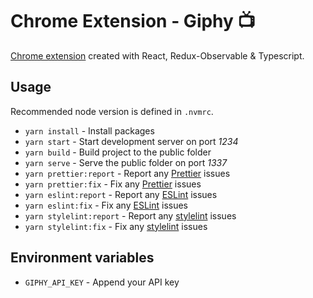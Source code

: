 # Chrome Extension - Giphy :tv:

<a href="https://chrome.google.com/webstore/detail/kgklkljgojpgimcnmcbliciinihjnfgf/">Chrome extension</a> created with React, Redux-Observable & Typescript.

## Usage

Recommended node version is defined in `.nvmrc`.

- `yarn install` - Install packages
- `yarn start` - Start development server on port *1234*
- `yarn build` - Build project to the public folder
- `yarn serve` - Serve the public folder on port *1337*
- `yarn prettier:report` - Report any [Prettier](https://prettier.io/) issues
- `yarn prettier:fix` - Fix any [Prettier](https://prettier.io/) issues
- `yarn eslint:report` - Report any [ESLint](https://eslint.org/) issues
- `yarn eslint:fix` - Fix any [ESLint](https://eslint.org/) issues
- `yarn stylelint:report` - Report any [stylelint](https://stylelint.io/) issues
- `yarn stylelint:fix` - Fix any [stylelint](https://stylelint.io/) issues

## Environment variables

- `GIPHY_API_KEY` - Append your API key
